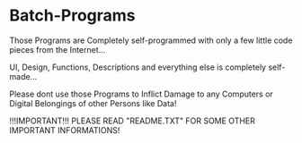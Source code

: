# Batch-Programs

Those Programs are Completely self-programmed with only a few little code pieces from the Internet...

UI, Design, Functions, Descriptions and everything else is completely self-made...

Please dont use those Programs to Inflict Damage to any Computers or Digital Belongings of other Persons like Data!

!!!IMPORTANT!!!
PLEASE READ "README.TXT" FOR SOME OTHER IMPORTANT INFORMATIONS!
